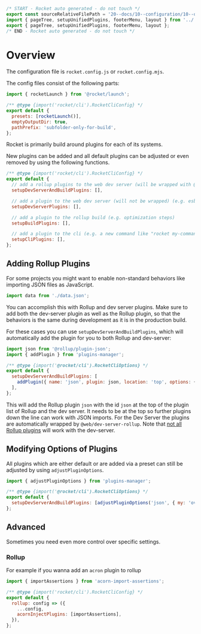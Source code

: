 ```js server
/* START - Rocket auto generated - do not touch */
export const sourceRelativeFilePath = '20--docs/10--configuration/10--overview.rocket.md';
import { pageTree, setupUnifiedPlugins, footerMenu, layout } from '../../recursive.data.js';
export { pageTree, setupUnifiedPlugins, footerMenu, layout };
/* END - Rocket auto generated - do not touch */
```

# Overview

The configuration file is `rocket.config.js` or `rocket.config.mjs`.

The config files consist of the following parts:

```js
import { rocketLaunch } from '@rocket/launch';

/** @type {import('rocket/cli').RocketCliConfig} */
export default {
  presets: [rocketLaunch()],
  emptyOutputDir: true,
  pathPrefix: 'subfolder-only-for-build',
};
```

Rocket is primarily build around plugins for each of its systems.

New plugins can be added and all default plugins can be adjusted or even removed by using the following functions.

```js
/** @type {import('rocket/cli').RocketCliConfig} */
export default {
  // add a rollup plugins to the web dev server (will be wrapped with @web/dev-server-rollup) AND the rollup build (e.g. enable json importing)
  setupDevServerAndBuildPlugins: [],

  // add a plugin to the web dev server (will not be wrapped) (e.g. esbuild for TypeScript)
  setupDevServerPlugins: [],

  // add a plugin to the rollup build (e.g. optimization steps)
  setupBuildPlugins: [],

  // add a plugin to the cli (e.g. a new command like "rocket my-command")
  setupCliPlugins: [],
};
```

## Adding Rollup Plugins

For some projects you might want to enable non-standard behaviors like importing JSON files as JavaScript.

```js
import data from './data.json';
```

You can accomplish this with Rollup and dev server plugins. Make sure to add both the dev-server plugin as well as the Rollup plugin, so that the behaviors is the same during development as it is in the production build.

For these cases you can use `setupDevServerAndBuildPlugins`, which will automatically add the plugin for you to both Rollup and dev-server:

```js
import json from '@rollup/plugin-json';
import { addPlugin } from 'plugins-manager';

/** @type {import('@rocket/cli').RocketCliOptions} */
export default {
  setupDevServerAndBuildPlugins: [
    addPlugin({ name: 'json', plugin: json, location: 'top', options: { my: 'settings' } }),
  ],
};
```

This will add the Rollup plugin `json` with the id `json` at the top of the plugin list of Rollup and the dev server. It needs to be at the top so further plugins down the line can work with JSON imports.
For the Dev Server the plugins are automatically wrapped by `@web/dev-server-rollup`. Note that [not all Rollup plugins](https://modern-web.dev/docs/dev-server/plugins/rollup/#compatibility-with-rollup-plugins) will work with the dev-server.

## Modifying Options of Plugins

All plugins which are either default or are added via a preset can still be adjusted by using `adjustPluginOptions`.

```js
import { adjustPluginOptions } from 'plugins-manager';

/** @type {import('@rocket/cli').RocketCliOptions} */
export default {
  setupDevServerAndBuildPlugins: [adjustPluginOptions('json', { my: 'overwrite settings' })],
};
```

## Advanced

Sometimes you need even more control over specific settings.

### Rollup

For example if you wanna add an `acron` plugin to rollup

```js
import { importAssertions } from 'acorn-import-assertions';

/** @type {import('rocket/cli').RocketCliConfig} */
export default {
  rollup: config => ({
    ...config,
    acornInjectPlugins: [importAssertions],
  }),
};
```
